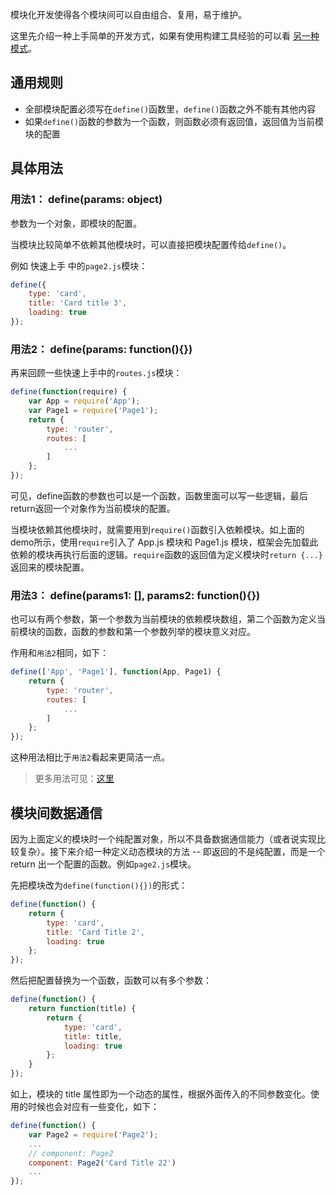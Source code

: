 模块化开发使得各个模块间可以自由组合、复用，易于维护。

这里先介绍一种上手简单的开发方式，如果有使用构建工具经验的可以看 [另一种模式](#/Develop/Build)。

## 通用规则

* 全部模块配置必须写在`define()`函数里，`define()`函数之外不能有其他内容  
* 如果`define()`函数的参数为一个函数，则函数必须有返回值，返回值为当前模块的配置


## 具体用法

### 用法1： define(params: object) 
参数为一个对象，即模块的配置。

当模块比较简单不依赖其他模块时，可以直接把模块配置传给`define()`。

例如 快速上手 中的`page2.js`模块：
```javascript
define({
    type: 'card',
    title: 'Card title 3',
    loading: true
});
```


### 用法2： define(params: function(){}) 

再来回顾一些快速上手中的`routes.js`模块：

```javascript
define(function(require) {
    var App = require('App');
    var Page1 = require('Page1');
    return {
        type: 'router',
        routes: [
            ...
        ]
    };
});
```
可见，define函数的参数也可以是一个函数，函数里面可以写一些逻辑，最后return返回一个对象作为当前模块的配置。  

当模块依赖其他模块时，就需要用到`require()`函数引入依赖模块。如上面的demo所示，使用`require`引入了 App.js 模块和 Page1.js 模块，框架会先加载此依赖的模块再执行后面的逻辑。`require`函数的返回值为定义模块时`return {...}`返回来的模块配置。


### 用法3： define(params1: [], params2: function(){})

也可以有两个参数，第一个参数为当前模块的依赖模块数组，第二个函数为定义当前模块的函数，函数的参数和第一个参数列举的模块意义对应。

作用和`用法2`相同，如下：

```javascript
define(['App', 'Page1'], function(App, Page1) {
    return {
        type: 'router',
        routes: [
            ...
        ]
    };
});
```
这种用法相比于`用法2`看起来更简洁一点。

> 更多用法可见：[这里](http://requirejs.org/docs/api.html#define)

## 模块间数据通信

因为上面定义的模块时一个纯配置对象，所以不具备数据通信能力（或者说实现比较复杂）。接下来介绍一种定义动态模块的方法 -- 即返回的不是纯配置，而是一个 return 出一个配置的函数。例如`page2.js`模块。  

先把模块改为`define(function(){})`的形式：  

```javascript
define(function() {
    return {
        type: 'card',
        title: 'Card Title 2',
        loading: true
    };
});
```

然后把配置替换为一个函数，函数可以有多个参数：

```javascript
define(function() {
    return function(title) {
        return {
            type: 'card',
            title: title,
            loading: true
        };
    }
});
```

如上，模块的 title 属性即为一个动态的属性，根据外面传入的不同参数变化。使用的时候也会对应有一些变化，如下：

```javascript
define(function() {
    var Page2 = require('Page2');
    ...
    // component: Page2
    component: Page2('Card Title 22')
    ...
});
```

